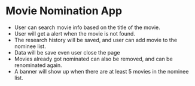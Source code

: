 # Movie Nomination App
- User can search movie info based on the title of the movie.
- User will get a alert when the movie is not found.
- The research history will be saved, and user can add movie to the     nominee list. 
- Data will be save even user close the page
- Movies already got nominated can also be removed, and can be renominated again.
- A banner will show up when there are at least 5 movies in the nominee list.
